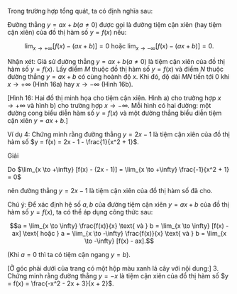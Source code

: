 Trong trường hợp tổng quát, ta có định nghĩa sau:

Đường thẳng $y = ax + b (a \neq 0)$ được gọi là đường tiệm cận xiên (hay tiệm cận xiên) của đồ thị hàm số $y = f(x)$ nếu:

$$\lim_{x \to +\infty} [f(x) - (ax + b)] = 0 \text{ hoặc } \lim_{x \to -\infty} [f(x) - (ax + b)] = 0.$$

Nhận xét: Giả sử đường thẳng $y = ax + b (a \neq 0)$ là tiệm cận xiên của đồ thị hàm số $y = f(x)$. Lấy điểm $M$ thuộc đồ thị hàm số $y = f(x)$ và điểm $N$ thuộc đường thẳng $y = ax + b$ có cùng hoành độ $x$. Khi đó, độ dài $MN$ tiến tới 0 khi $x \to +\infty$ (Hình 16a) hay $x \to -\infty$ (Hình 16b).

[Hình 16: Hai đồ thị minh họa cho tiệm cận xiên. Hình a) cho trường hợp $x \to +\infty$ và hình b) cho trường hợp $x \to -\infty$. Mỗi hình có hai đường: một đường cong biểu diễn hàm số $y = f(x)$ và một đường thẳng biểu diễn tiệm cận xiên $y = ax + b$.]

Ví dụ 4: Chứng minh rằng đường thẳng $y = 2x - 1$ là tiệm cận xiên của đồ thị hàm số $y = f(x) = 2x - 1 - \frac{1}{x^2 + 1}$.

Giải

Do $\lim_{x \to +\infty} [f(x) - (2x - 1)] = \lim_{x \to +\infty} \frac{-1}{x^2 + 1} = 0$

nên đường thẳng $y = 2x - 1$ là tiệm cận xiên của đồ thị hàm số đã cho.

Chú ý: Để xác định hệ số $a, b$ của đường tiệm cận xiên $y = ax + b$ của đồ thị hàm số $y = f(x)$, ta có thể áp dụng công thức sau:

$$a = \lim_{x \to \infty} \frac{f(x)}{x} \text{ và } b = \lim_{x \to \infty} [f(x) - ax] \text{ hoặc } a = \lim_{x \to -\infty} \frac{f(x)}{x} \text{ và } b = \lim_{x \to -\infty} [f(x) - ax].$$

(Khi $a = 0$ thì ta có tiệm cận ngang $y = b$).

[Ở góc phải dưới của trang có một hộp màu xanh lá cây với nội dung:]
3. Chứng minh rằng đường thẳng $y = -x$ là tiệm cận xiên của đồ thị hàm số $y = f(x) = \frac{-x^2 - 2x + 3}{x + 2}$.